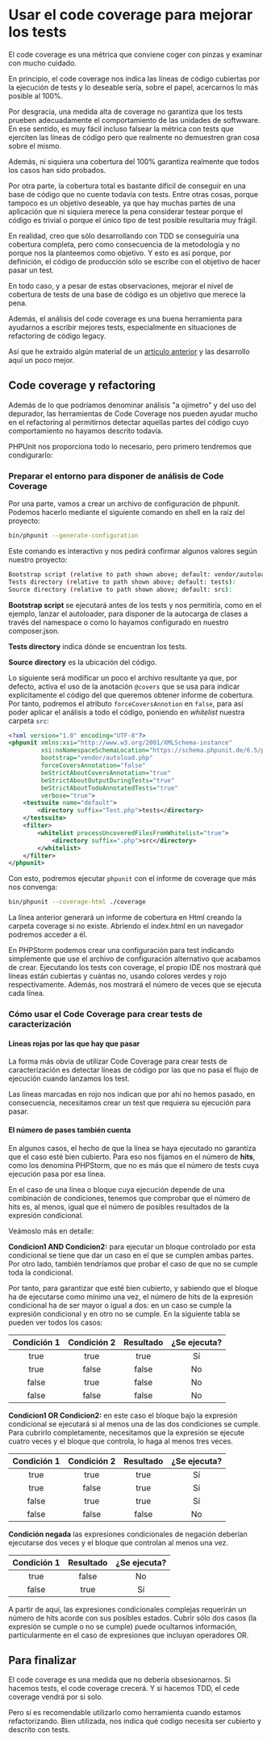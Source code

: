 # Usar el code coverage para mejorar los tests

El code coverage es una métrica que conviene coger con pinzas y examinar con mucho cuidado.

En principio, el code coverage nos indica las líneas de código cubiertas por la ejecución de tests y lo deseable sería, sobre el papel, acercarnos lo más posible al 100%.

Por desgracia, una medida alta de coverage no garantiza que los tests prueben adecuadamente el comportamiento de las unidades de softwware. En ese sentido, es muy fácil incluso falsear la métrica con tests que ejerciten las líneas de código pero que realmente no demuestren gran cosa sobre el mismo.

Además, ni siquiera una cobertura del 100% garantiza realmente que todos los casos han sido probados.

Por otra parte, la cobertura total es bastante difícil de conseguir en una base de código que no cuente todavía con tests. Entre otras cosas, porque tampoco es un objetivo deseable, ya que hay muchas partes de una aplicación que ni siquiera merece la pena considerar testear porque el código es trivial o porque el único tipo de test posible resultaría muy frágil.

En realidad, creo que sólo desarrollando con TDD se conseguiría una cobertura completa, pero como consecuencia de la metodología y no porque nos la planteemos como objetivo. Y esto es así porque, por definición, el código de producción sólo se escribe con el objetivo de hacer pasar un test.

En todo caso, y a pesar de estas observaciones, mejorar el nivel de cobertura de tests de una base de código es un objetivo que merece la pena.

Además, el análisis del code coverage es una buena herramienta para ayudarnos a escribir mejores tests, especialmente en situaciones de refactoring de código legacy.

Así que he extraído algún material de un [artículo anterior](/ejercicio-de-refactor-1) y las desarrollo aquí un poco mejor.

## Code coverage y refactoring

Además de lo que podríamos denominar análisis "a ojímetro" y del uso del depurador, las herramientas de Code Coverage nos pueden ayudar mucho en el refactoring al permitirnos detectar aquellas partes del código cuyo comportamiento no hayamos descrito todavía.

PHPUnit nos proporciona todo lo necesario, pero primero tendremos que condigurarlo:

### Preparar el entorno para disponer de análisis de Code Coverage

Por una parte, vamos a crear un archivo de configuración de phpunit. Podemos hacerlo mediante el siguiente comando en shell en la raíz del proyecto:

```bash
bin/phpunit --generate-configuration
```

Este comando es interactivo y nos pedirá confirmar algunos valores según nuestro proyecto:

```bash
Bootstrap script (relative to path shown above; default: vendor/autoload.php): 
Tests directory (relative to path shown above; default: tests): 
Source directory (relative to path shown above; default: src): 
```

**Bootstrap script** se ejecutará antes de los tests y nos permitiría, como en el ejemplo, lanzar el autoloader, para disponer de la autocarga de clases a través del namespace o como lo hayamos configurado en nuestro composer.json.

**Tests directory** indica dónde se encuentran los tests.

**Source directory** es la ubicación del código.

Lo siguiente será modificar un poco el archivo resultante ya que, por defecto, activa el uso de la anotación `@covers` que se usa para indicar explícitamente el código del que queremos obtener informe de cobertura. Por tanto, podremos el atributo `forceCoversAnnotion` en `false`, para así poder aplicar el análisis a todo el código, poniendo en _whitelist_ nuestra carpeta `src`:

```xml
<?xml version="1.0" encoding="UTF-8"?>
<phpunit xmlns:xsi="http://www.w3.org/2001/XMLSchema-instance"
         xsi:noNamespaceSchemaLocation="https://schema.phpunit.de/6.5/phpunit.xsd"
         bootstrap="vendor/autoload.php"
         forceCoversAnnotation="false"
         beStrictAboutCoversAnnotation="true"
         beStrictAboutOutputDuringTests="true"
         beStrictAboutTodoAnnotatedTests="true"
         verbose="true">
    <testsuite name="default">
        <directory suffix="Test.php">tests</directory>
    </testsuite>
    <filter>
        <whitelist processUncoveredFilesFromWhitelist="true">
            <directory suffix=".php">src</directory>
        </whitelist>
    </filter>
</phpunit>
```

Con esto, podremos ejecutar `phpunit` con el informe de coverage que más nos convenga:

```bash
bin/phpunit --coverage-html ./coverage
```

La línea anterior generará un informe de cobertura en Html creando la carpeta coverage si no existe. Abriendo el index.html en un navegador podremos acceder a él.

En PHPStorm podemos crear una configuración para test indicando simplemente que use el archivo de configuración alternativo que acabamos de crear. Ejecutando los tests con coverage, el propio IDE nos mostrará qué líneas están cubiertas y cuántas no, usando colores verdes y rojo respectivamente. Además, nos mostrará el número de veces que se ejecuta cada línea.

### Cómo usar el Code Coverage para crear tests de caracterización

#### Líneas rojas por las que hay que pasar

La forma más obvia de utilizar Code Coverage para crear tests de caracterización es detectar líneas de código por las que no pasa el flujo de ejecución cuando lanzamos los test. 

Las líneas marcadas en rojo nos indican que por ahí no hemos pasado, en consecuencia, necesitamos crear un test que requiera su ejecución para pasar.

#### El número de pases también cuenta

En algunos casos, el hecho de que la línea se haya ejecutado no garantiza que el caso esté bien cubierto. Para eso nos fijamos en el número de **hits**, como los denomina PHPStorm, que no es más que el número de tests cuya ejecución pasa por esa línea. 

En el caso de una línea o bloque cuya ejecución depende de una combinación de condiciones, tenemos que comprobar que el número de hits es, al menos, igual que el número de posibles resultados de la expresión condicional. 

Veámoslo más en detalle:

**Condicion1 AND Condicion2:** para ejecutar un bloque controlado por esta condicional se tiene que dar un caso en el que se cumplen ambas partes. Por otro lado, también tendríamos que probar el caso de que no se cumple toda la condicional. 

Por tanto, para garantizar que esté bien cubierto, y sabiendo que el bloque ha de ejecutarse como mínimo una vez, el número de hits de la expresión condicional ha de ser mayor o igual a dos: en un caso se cumple la expresión condicional y en otro no se cumple. En la siguiente tabla se pueden ver todos los casos:

| Condición 1 | Condición 2 | Resultado | ¿Se ejecuta? |
| :---: | :---: | :---: | :---: |
| true | true | true | Sí |
| true | false | false | No |
| false | true | false | No |
| false | false | false | No |

**Condicion1 OR Condicion2:** en este caso el bloque bajo la expresión condicional se ejecutará si al menos una de las dos condiciones se cumple. Para cubrirlo completamente, necesitamos que la expresión se ejecute cuatro veces y el bloque que controla, lo haga al menos tres veces.

| Condición 1 | Condición 2 | Resultado | ¿Se ejecuta? |
| :---: | :---: | :---: | :---: |
| true | true | true | Sí |
| true | false | true | Sí |
| false | true | true | Sí |
| false | false | false | No |

**Condición negada** las expresiones condicionales de negación deberían ejecutarse dos veces y el bloque que controlan al menos una vez.

| Condición 1 | Resultado | ¿Se ejecuta? |
| :---: | :---: | :---: |
| true | false | No |
| false | true | Sí |

A partir de aquí, las expresiones condicionales complejas requerirán un número de hits acorde con sus posibles estados. Cubrir sólo dos casos (la expresión se cumple o no se cumple) puede ocultarnos información, particularmente en el caso de expresiones que incluyan operadores OR.

## Para finalizar

El code coverage es una medida que no debería obsesionarnos. Si hacemos tests, el code coverage crecerá. Y si hacemos TDD, el cede coverage vendrá por si solo.

Pero sí es recomendable utilizarlo como herramienta cuando estamos refactorizando. Bien utilizada, nos indica qué codigo necesita ser cubierto y descrito con tests.
